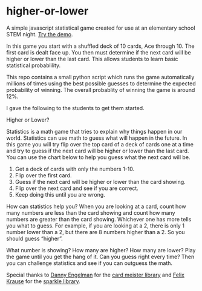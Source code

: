 # higher-or-lower
A simple javascript statistical game created for use at an elementary school STEM night. [Try the demo](https://shagreel.github.io/higher-or-lower/highorlow.html).

In this game you start with a shuffled deck of 10 cards, Ace through 10. The first card is dealt face up. You then must determine if the next card will be higher or lower than the last card. This allows students to learn basic statistical probablility.

This repo contains a small python script which runs the game automatically millions of times using the best possible guesses to determine the expected probability of winning. The overall probablity of winning the game is around 12%. 

I gave the following to the students to get them started.

Higher or Lower?

Statistics is a math game that tries to explain why things happen in our world. Statistics can use math to guess what will happen in the future. In this game you will try flip over the top card of a deck of cards one at a time and try to guess if the next card will be higher or lower than the last card. You can use the chart below to help you guess what the next card will be.
1. Get a deck of cards with only the numbers 1-10.
2. Flip over the first card.
3. Guess if the next card will be higher or lower than the card showing.
4. Flip over the next card and see if you are correct.
5. Keep doing this until you are wrong.

How can statistics help you? When you are looking at a card, count how many numbers are less than the card showing and count how many numbers are greater than the card showing. Whichever one has more tells you what to guess. For example, if you are looking at a 2, there is only 1 number lower than a 2, but there are 8 numbers higher than a 2. So you should guess “higher”.

What number is showing?
How many are higher?
How many are lower?
Play the game until you get the hang of it. Can you guess right every time? Then you can challenge statistics and see if you can outguess the math.

Special thanks to [Danny Engelman](https://github.com/Danny-Engelman) for the [card
 meister library](https://cardmeister.github.io/) and [Felix Krause](https://github.com/efkah) for the [sparkle library](https://github.com/efkah/sparkle.js).